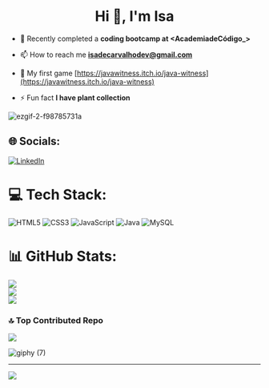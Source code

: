 <h1 align="center">Hi 👋, I'm Isa

  
  
</h1>




- 🔭 Recently completed a **coding bootcamp at <AcademiadeCódigo_>**

- 📫 How to reach me **isadecarvalhodev@gmail.com**

- 📄 My first game [https://javawitness.itch.io/java-witness](https://javawitness.itch.io/java-witness)

- ⚡ Fun fact **I have plant collection**


![ezgif-2-f98785731a](https://user-images.githubusercontent.com/130545617/234722998-bd5a9722-adb6-4c8f-b0ba-e308240589b2.gif)







## 🌐 Socials:
[![LinkedIn](https://img.shields.io/badge/LinkedIn-%230077B5.svg?logo=linkedin&logoColor=white)](https://linkedin.com/in/isadecarvalhodev) 

# 💻 Tech Stack:
![HTML5](https://img.shields.io/badge/html5-%23E34F26.svg?style=for-the-badge&logo=html5&logoColor=white) ![CSS3](https://img.shields.io/badge/css3-%231572B6.svg?style=for-the-badge&logo=css3&logoColor=white) ![JavaScript](https://img.shields.io/badge/javascript-%23323330.svg?style=for-the-badge&logo=javascript&logoColor=%23F7DF1E) ![Java](https://img.shields.io/badge/java-%23ED8B00.svg?style=for-the-badge&logo=java&logoColor=white) ![MySQL](https://img.shields.io/badge/mysql-%2300f.svg?style=for-the-badge&logo=mysql&logoColor=white)
# 📊 GitHub Stats:
![](https://github-readme-stats.vercel.app/api?username=isadecarvalhodev&theme=swift&hide_border=false&include_all_commits=true&count_private=true)<br/>
![](https://github-readme-streak-stats.herokuapp.com/?user=isadecarvalhodev&theme=swift&hide_border=false)<br/>
![](https://github-readme-stats.vercel.app/api/top-langs/?username=isadecarvalhodev&theme=swift&hide_border=false&include_all_commits=true&count_private=true&layout=compact)

### 🔝 Top Contributed Repo
![](https://github-contributor-stats.vercel.app/api?username=isadecarvalhodev&limit=5&theme=dark&combine_all_yearly_contributions=true)


![giphy (7)](https://user-images.githubusercontent.com/130545617/234723241-ccb4f155-fa7b-4902-a061-ab1edf8de246.gif)

---
[![](https://visitcount.itsvg.in/api?id=isadecarvalhodev&icon=9&color=4)](https://visitcount.itsvg.in)


